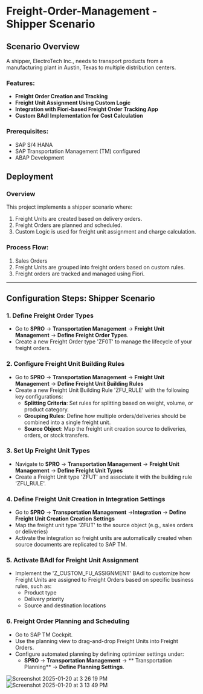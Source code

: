 # Freight-Order-Management - Shipper Scenario
 
## Scenario Overview
A shipper, ElectroTech Inc., needs to transport products from a manufacturing plant in Austin, Texas to multiple distribution centers.

### Features:
- **Freight Order Creation and Tracking**
- **Freight Unit Assignment Using Custom Logic**
- **Integration with Fiori-based Freight Order Tracking App**
- **Custom BAdI Implementation for Cost Calculation**

### Prerequisites:
- SAP S/4 HANA
- SAP Transportation Management (TM) configured
- ABAP Development

## Deployment

### Overview
This project implements a shipper scenario where:
1. Freight Units are created based on delivery orders.
2. Freight Orders are planned and scheduled.
3. Custom Logic is used for freight unit assignment and charge calculation.

### Process Flow:
1. Sales Orders
2. Freight Units are grouped into freight orders based on custom rules.
3. Freight orders are tracked and managed using Fiori.

---

## Configuration Steps: Shipper Scenario

### 1. Define Freight Order Types
- Go to **SPRO** -> **Transportation Management** -> **Freight Unit Management** -> **Define Freight Order Types**.
- Create a new Freight Order type 'ZF0T' to manage the lifecycle of your freight orders.

### 2. Configure Freight Unit Building Rules
- Go to **SPRO** -> **Transportation Management** -> **Freight Unit Management** -> **Define Freight Unit Building Rules**
- Create a new Freight Unit Building Rule 'ZFU_RULE' with the following key configurations:
  - **Splitting Criteria**: Set rules for splitting based on weight, volume, or product category.
  - **Grouping Rules**: Define how multiple orders/deliveries should be combined into a single freight unit.
  - **Source Object**: Map the freight unit creation source to deliveries, orders, or stock transfers.

### 3. Set Up Freight Unit Types
- Navigate to **SPRO** -> **Transportation Management** -> **Freight Unit Management** -> **Define Freight Unit Types**
- Create a Freight Unit type 'ZFUT' and associate it with the building rule 'ZFU_RULE'.

### 4. Define Freight Unit Creation in Integration Settings
- Go to **SPRO** -> **Transportation Management** ->**Integration** -> **Define Freight Unit Creation Creation Settings**
- Map the freight unit type 'ZFUT' to the source object (e.g., sales orders or deliveries)
- Activate the integration so freight units are automatically created when source documents are replicated to SAP TM.

### 5. Activate BAdI for Freight Unit Assignment
- Implement the 'Z_CUSTOM_FU_ASSIGNMENT' BAdI to customize how Freight Units are assigned to Freight Orders based on specific business rules, such as:
  - Product type
  - Delivery priority
  - Source and destination locations
### 6. Freight Order Planning and Scheduling 
- Go to SAP TM Cockpit.
- Use the planning view to drag-and-drop Freight Units into Freight Orders.
- Configure automated planning by defining optimizer settings under:
  - **SPRO** -> **Transportation Management** -> ** Transportation Planning** -> **Define Planning Settings**.
    
![Screenshot 2025-01-20 at 3 26 19 PM](https://github.com/user-attachments/assets/f2598904-3b57-46cd-87f5-87ee0dacb74e)
![Screenshot 2025-01-20 at 3 13 49 PM](https://github.com/user-attachments/assets/327ff241-2099-4a7b-b1a4-ca49b158f978)

  

  
